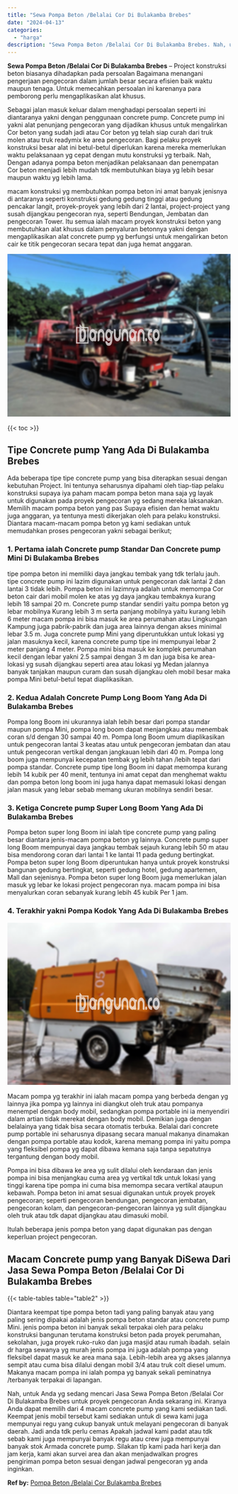 ```yaml
---
title: "Sewa Pompa Beton /Belalai Cor Di Bulakamba Brebes"
date: "2024-04-13"
categories: 
  - "harga"
description: "Sewa Pompa Beton /Belalai Cor Di Bulakamba Brebes. Nah, untuk Anda yg sedang mencari Jasa Sewa Pompa Beton /Belalai Cor Di Bulakamba Brebes untuk proyek peng..."
---
```


**Sewa Pompa Beton /Belalai Cor Di Bulakamba Brebes** – Project konstruksi beton biasanya dihadapkan pada persoalan Bagaimana menangani pengerjaan pengecoran dalam jumlah besar secara efisien baik waktu maupun tenaga. Untuk memecahkan persoalan ini karenanya para pemborong perlu mengaplikasikan alat khusus.

Sebagai jalan masuk keluar dalam menghadapi persoalan seperti ini diantaranya yakni dengan penggunaan concrete pump. Concrete pump ini yakni alat penunjang pengecoran yang dijadikan khusus untuk mengalirkan Cor beton yang sudah jadi atau Cor beton yg telah siap curah dari truk molen atau truk readymix ke area pengecoran. Bagi pelaku proyek konstruksi besar alat ini betul-betul diperlukan karena mereka memerlukan waktu pelaksanaan yg cepat dengan mutu konstruksi yg terbaik. Nah, Dengan adanya pompa beton menjadikan pelaksanaan dan penempatan Cor beton menjadi lebih mudah tdk membutuhkan biaya yg lebih besar maupun waktu yg lebih lama.

macam konstruksi yg membutuhkan pompa beton ini amat banyak jenisnya di antaranya seperti konstruksi gedung gedung tinggi atau gedung pencakar langit, proyek-proyek yang lebih dari 2 lantai, project-project yang susah dijangkau pengecoran nya, seperti Bendungan, Jembatan dan pengecoran Tower. Itu semua ialah macam proyek konstruksi beton yang membutuhkan alat khusus dalam penyaluran betonnya yakni dengan mengaplikasikan alat concrete pump yg berfungsi untuk mengalirkan beton cair ke titik pengecoran secara tepat dan juga hemat anggaran.

![Sewa Pompa Beton /Belalai Cor Di Bulakamba Brebes](/images/sewa-concrete-pump-03.png)

{{< toc >}}

## Tipe Concrete pump Yang Ada Di Bulakamba Brebes

Ada beberapa tipe tipe concrete pump yang bisa diterapkan sesuai dengan kebutuhan Project. Ini tentunya seharusnya dipahami oleh tiap-tiap pelaku konstruksi supaya iya paham macam pompa beton mana saja yg layak untuk digunakan pada proyek pengecoran yg sedang mereka laksanakan. Memilih macam pompa beton yang pas Supaya efisien dan hemat waktu juga anggaran, ya tentunya mesti dikerjakan oleh para pelaku konstruksi. Diantara macam-macam pompa beton yg kami sediakan untuk memudahkan proses pengecoran yakni sebagai berikut;

### 1\. Pertama ialah Concrete pump Standar Dan Concrete pump Mini Di Bulakamba Brebes

tipe pompa beton ini memiliki daya jangkau tembak yang tdk terlalu jauh. tipe concrete pump ini lazim digunakan untuk pengecoran dak lantai 2 dan lantai 3 tidak lebih. Pompa beton ini lazimnya adalah untuk memompa Cor beton cair dari mobil molen ke atas yg daya jangkau tembaknya kurang lebih 18 sampai 20 m. Concrete pump standar sendiri yaitu pompa beton yg lebar mobilnya Kurang lebih 3 m serta panjang mobilnya yaitu kurang lebih 6 meter macam pompa ini bisa masuk ke area perumahan atau Lingkungan Kampung juga pabrik-pabrik dan juga area lainnya dengan akses minimal lebar 3.5 m. Juga concrete pump Mini yang diperuntukkan untuk lokasi yg jalan masuknya kecil, karena concrete pump tipe ini mempunyai lebar 2 meter panjang 4 meter. Pompa mini bisa masuk ke komplek perumahan kecil dengan lebar yakni 2.5 sampai dengan 3 m dan juga bisa ke area-lokasi yg susah dijangkau seperti area atau lokasi yg Medan jalannya banyak tanjakan maupun curam dan susah dijangkau oleh mobil besar maka pompa Mini betul-betul tepat diaplikasikan.

### 2\. Kedua Adalah Concrete Pump Long Boom Yang Ada Di Bulakamba Brebes

Pompa long Boom ini ukurannya ialah lebih besar dari pompa standar maupun pompa Mini, pompa long boom dapat menjangkau atau menembak coran s/d dengan 30 sampai 40 m. Pompa long Boom umum diaplikasikan untuk pengecoran lantai 3 keatas atau untuk pengecoran jembatan dan atau untuk pengecoran vertikal dengan jangkauan lebih dari 40 m. Pompa long boom juga mempunyai kecepatan tembak yg lebih tahan /lebih tepat dari pompa standar. Concrete pump tipe long Boom ini dapat memompa kurang lebih 14 kubik per 40 menit, tentunya ini amat cepat dan menghemat waktu dan pompa beton long boom ini juga hanya dapat memasuki lokasi dengan jalan masuk yang lebar sebab memang ukuran mobilnya sendiri besar.

### 3\. Ketiga Concrete pump Super Long Boom Yang Ada Di Bulakamba Brebes

Pompa beton super long Boom ini ialah tipe concrete pump yang paling besar diantara jenis-macam pompa beton yg lainnya. Concrete pump super long Boom mempunyai daya jangkau tembak sejauh kurang lebih 50 m atau bisa mendorong coran dari lantai 1 ke lantai 11 pada gedung bertingkat. Pompa beton super long Boom diperuntukan hanya untuk proyek konstruksi bangunan gedung bertingkat, seperti gedung hotel, gedung apartemen, Mall dan sejenisnya. Pompa beton super long Boom juga memerlukan jalan masuk yg lebar ke lokasi project pengecoran nya. macam pompa ini bisa menyalurkan coran sebanyak kurang lebih 45 kubik Per 1 jam.

### 4\. Terakhir yakni Pompa Kodok Yang Ada Di Bulakamba Brebes

![Sewa Pompa Beton /Belalai Cor Di Bulakamba Brebes](/images/sewa-concrete-pump-22.png)

Macam pompa yg terakhir ini ialah macam pompa yang berbeda dengan yg lainnya jika pompa yg lainnya ini diangkut oleh truk atau pompanya menempel dengan body mobil, sedangkan pompa portable ini ia menyendiri dalam artian tidak merekat dengan body mobil. Demikian juga dengan belalainya yang tidak bisa secara otomatis terbuka. Belalai dari concrete pump portable ini seharusnya dipasang secara manual makanya dinamakan dengan pompa portable atau kodok, karena memang pompa ini yaitu pompa yang fleksibel pompa yg dapat dibawa kemana saja tanpa sepatutnya tergantung dengan body mobil.

Pompa ini bisa dibawa ke area yg sulit dilalui oleh kendaraan dan jenis pompa ini bisa menjangkau cuma area yg vertikal tdk untuk lokasi yang tinggi karena tipe pompa ini cuma bisa memompa secara vertikal ataupun kebawah. Pompa beton ini amat sesuai digunakan untuk proyek proyek pengecoran; seperti pengecoran bendungan, pengecoran jembatan, pengecoran kolam, dan pengecoran-pengecoran lainnya yg sulit dijangkau oleh truk atau tdk dapat dijangkau atau dimasuki mobil.

Itulah beberapa jenis pompa beton yang dapat digunakan pas dengan keperluan project pengecoran.

## Macam Concrete pump yang Banyak DiSewa Dari Jasa Sewa Pompa Beton /Belalai Cor Di Bulakamba Brebes

{{< table-tables table="table2" >}}

Diantara keempat tipe pompa beton tadi yang paling banyak atau yang paling sering dipakai adalah jenis pompa beton standar atau concrete pump Mini. jenis pompa beton ini banyak sekali terpakai oleh para pelaku konstruksi bangunan terutama konstruksi beton pada proyek perumahan, sekolahan, juga proyek ruko-ruko dan juga masjid atau rumah ibadah. selain dr harga sewanya yg murah jenis pompa ini juga adalah pompa yang fleksibel dapat masuk ke area mana saja. Lebih-lebih area yg akses jalannya sempit atau cuma bisa dilalui dengan mobil 3/4 atau truk colt diesel umum. Makanya macam pompa ini ialah pompa yg banyak sekali peminatnya /terbanyak terpakai di lapangan.

Nah, untuk Anda yg sedang mencari Jasa Sewa Pompa Beton /Belalai Cor Di Bulakamba Brebes untuk proyek pengecoran Anda sekarang ini. Kiranya Anda dapat memilih dari 4 macam concrete pump yang kami sediakan tadi. Keempat jenis mobil tersebut kami sediakan untuk di sewa kami juga mempunyai regu yang cukup banyak untuk melayani pengecoran di banyak daerah. Jadi anda tdk perlu cemas Apakah jadwal kami padat atau tdk sebab kami juga mempunyai banyak regu atau crew juga mempunyai banyak stok Armada concrete pump. Silakan tlp kami pada hari kerja dan jam kerja, kami akan survei area dan akan menjadwalkan progres pengiriman pompa beton sesuai dengan jadwal pengecoran yg anda inginkan.

**Ref by:** [Pompa Beton /Belalai Cor Bulakamba Brebes](https://id.wikipedia.org/wiki/Pompa)
